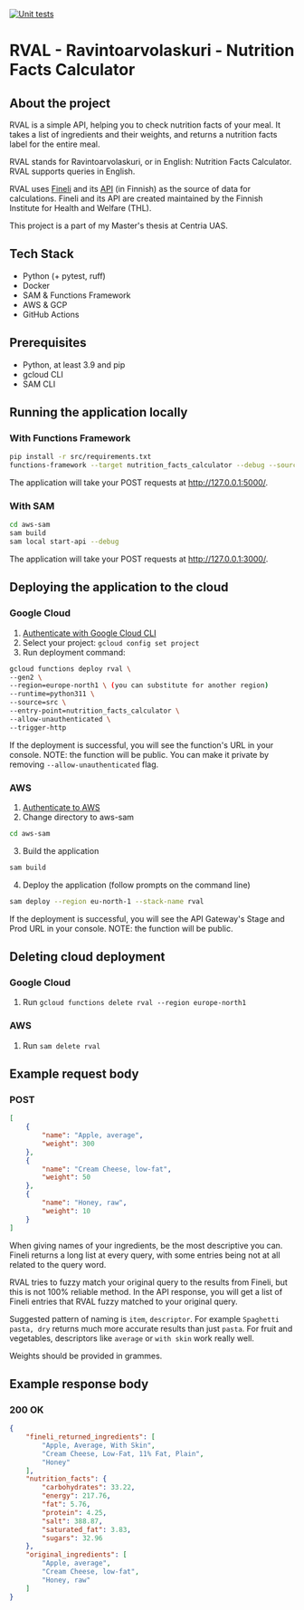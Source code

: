 [![Unit tests](https://github.com/nlindenau/thesis/actions/workflows/run-pytest.yml/badge.svg)](https://github.com/nlindenau/thesis/actions/workflows/run-pytest.yml)

# RVAL - Ravintoarvolaskuri - Nutrition Facts Calculator

## About the project

RVAL is a simple API, helping you to check nutrition facts of your meal. It takes a list of ingredients and their weights, and returns a nutrition facts label for the entire meal. 

RVAL stands for Ravintoarvolaskuri, or in English: Nutrition Facts Calculator. RVAL supports queries in English.

RVAL uses [Fineli](https://fineli.fi/fineli/en/index) and its [API](https://fineli.fi/fineli/fi/avoin-data?) (in Finnish) as the source of data for calculations. Fineli and its API are created maintained by the Finnish Institute for Health and Welfare (THL). 

This project is a part of my Master's thesis at Centria UAS. 

## Tech Stack 

- Python (+ pytest, ruff)
- Docker
- SAM & Functions Framework
- AWS & GCP 
- GitHub Actions

## Prerequisites 

- Python, at least 3.9 and pip
- gcloud CLI
- SAM CLI 

## Running the application locally

### With Functions Framework
```sh
pip install -r src/requirements.txt 
functions-framework --target nutrition_facts_calculator --debug --source=src/app.py --host=127.0.0.1 --port=5000
```

The application will take your POST requests at http://127.0.0.1:5000/. 

### With SAM
```sh
cd aws-sam
sam build 
sam local start-api --debug   
```

The application will take your POST requests at http://127.0.0.1:3000/.

## Deploying the application to the cloud

### Google Cloud

1. [Authenticate with Google Cloud CLI](https://cloud.google.com/docs/authentication/gcloud)
2. Select your project: `gcloud config set project`
3. Run deployment command:
```sh
gcloud functions deploy rval \
--gen2 \
--region=europe-north1 \ (you can substitute for another region)
--runtime=python311 \
--source=src \
--entry-point=nutrition_facts_calculator \
--allow-unauthenticated \
--trigger-http
```
If the deployment is successful, you will see the function's URL in your console.
NOTE: the function will be public. You can make it private by removing `--allow-unauthenticated` flag.

### AWS

1. [Authenticate to AWS](https://docs.aws.amazon.com/cli/latest/userguide/cli-chap-authentication.html)
2. Change directory to aws-sam
```sh
cd aws-sam
```
3. Build the application
```sh
sam build
```
4. Deploy the application (follow prompts on the command line)
```sh
sam deploy --region eu-north-1 --stack-name rval      
```

If the deployment is successful, you will see the API Gateway's Stage and Prod URL in your console.
NOTE: the function will be public.

## Deleting cloud deployment

### Google Cloud

1. Run `gcloud functions delete rval --region europe-north1 `

### AWS

1. Run `sam delete rval`

## Example request body

### POST

```json
[
    {
        "name": "Apple, average",
        "weight": 300
    },
    {
        "name": "Cream Cheese, low-fat",
        "weight": 50
    },
    {
        "name": "Honey, raw",
        "weight": 10
    }
]
```

When giving names of your ingredients, be the most descriptive you can. Fineli returns a long list at every query, with some entries being not at all related to the query word.

RVAL tries to fuzzy match your original query to the results from Fineli, but this is not 100% reliable method. In the API response, you will get a list of Fineli entries that RVAL fuzzy matched to your original query.

Suggested pattern of naming is `item`, `descriptor`. For example `Spaghetti pasta, dry` returns much more accurate results than just `pasta`. For fruit and vegetables, descriptors like `average` or `with skin` work really well.

Weights should be provided in grammes.

## Example response body

### 200 OK 
```json
{
    "fineli_returned_ingredients": [
        "Apple, Average, With Skin",
        "Cream Cheese, Low-Fat, 11% Fat, Plain",
        "Honey"
    ],
    "nutrition_facts": {
        "carbohydrates": 33.22,
        "energy": 217.76,
        "fat": 5.76,
        "protein": 4.25,
        "salt": 388.87,
        "saturated_fat": 3.83,
        "sugars": 32.96
    },
    "original_ingredients": [
        "Apple, average",
        "Cream Cheese, low-fat",
        "Honey, raw"
    ]
}
```
